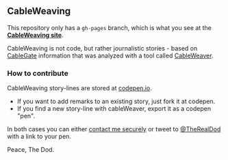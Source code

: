 ## CableWeaving


This repository only has a `gh-pages` branch, which is what you see at the [**CableWeaving site**](http://thedod.github.com/cableweaving).

CableWeaving is not code, but rather journalistic stories -
based on [CableGate](https://en.wikipedia.org/wiki/United_States_diplomatic_cables_leak) information
that was analyzed with a tool called [CableWeaver](http://thedod.github.com/cableweaver).

### How to contribute

CableWeaving story-lines are stored at [codepen.io](http://codepen.io).

* If you want to add remarks to an existing story, just fork it at codepen.
* If you find a new story-line with cableWeaver, export it as a codepen "pen".

In both cases you can either [contact me securely](https://dubiousdod.org/ask4secret)
or tweet to [@TheRealDod](https://twiter.com/TheRealDod) with a link to your pen.

Peace, The Dod.
